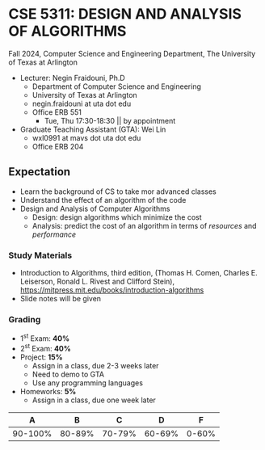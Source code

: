 # CSE 5311: DESIGN AND ANALYSIS OF ALGORITHMS

Fall 2024, Computer Science and Engineering Department, The University of Texas at Arlington

* Lecturer: Negin Fraidouni, Ph.D
    - Department of Computer Science and Engineering
    - University of Texas at Arlington
    - negin.fraidouni at uta dot edu
    - Office ERB 551
        - Tue, Thu 17:30-18:30 || by appointment
* Graduate Teaching Assistant (GTA): Wei Lin
    - wxl0991 at mavs dot uta dot edu
    - Office ERB 204

## Expectation

* Learn the background of CS to take mor advanced classes
* Understand the effect of an algorithm of the code
* Design and Analysis of Computer Algorithms
    - Design: design algorithms which minimize the cost
    - Analysis: predict the cost of an algorithm in terms of *resources* and *performance*

### Study Materials

* Introduction to Algorithms, third edition, (Thomas H. Comen, Charles E. Leiserson, Ronald L. Rivest and Clifford Stein), https://mitpress.mit.edu/books/introduction-algorithms
* Slide notes will be given

### Grading

* 1$^\text{st}$ Exam: **40%**
* 2$^\text{st}$ Exam: **40%**
* Project: **15%**
    - Assign in a class, due 2-3 weeks later
    - Need to demo to GTA
    - Use any programming languages
* Homeworks: **5%**
    - Assign in a class, due one week later

|A|B|C|D|F|
|-|-|-|-|-|
|90-100%|80-89%|70-79%|60-69%|0-60%|

